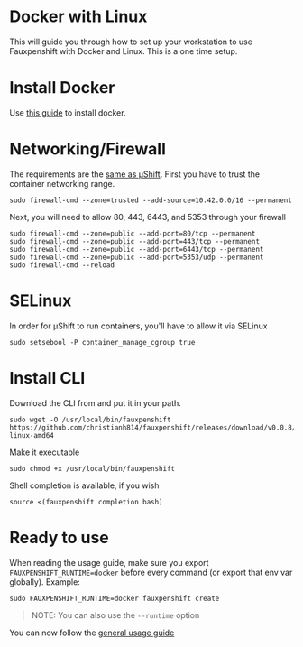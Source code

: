 # Docker with Linux

This will guide you through how to set up your workstation to use
Fauxpenshift with Docker and Linux. This is a one time setup.

# Install Docker

Use [this guide](https://fedoramagazine.org/docker-and-fedora-32/) to install docker.

# Networking/Firewall

The requirements are the [same as µShift](https://microshift.io/docs/getting-started/). First you have to trust the container networking range.

```shell
sudo firewall-cmd --zone=trusted --add-source=10.42.0.0/16 --permanent
```

Next, you will need to allow 80, 443, 6443, and 5353 through your firewall

```shell
sudo firewall-cmd --zone=public --add-port=80/tcp --permanent
sudo firewall-cmd --zone=public --add-port=443/tcp --permanent
sudo firewall-cmd --zone=public --add-port=6443/tcp --permanent
sudo firewall-cmd --zone=public --add-port=5353/udp --permanent
sudo firewall-cmd --reload
```

# SELinux

In order for µShift to run containers, you'll have to allow it via SELinux

```shell
sudo setsebool -P container_manage_cgroup true
```

# Install CLI

Download the CLI from and put it in your path.

```shell
sudo wget -O /usr/local/bin/fauxpenshift https://github.com/christianh814/fauxpenshift/releases/download/v0.0.8/fauxpenshift-linux-amd64
```

Make it executable 

```shell
sudo chmod +x /usr/local/bin/fauxpenshift
```

Shell completion is available, if you wish

```shell
source <(fauxpenshift completion bash)
```

# Ready to use

When reading the usage guide, make sure you export `FAUXPENSHIFT_RUNTIME=docker` before every command (or export that env var globally). Example:

```shell
sudo FAUXPENSHIFT_RUNTIME=docker fauxpenshift create
```

> NOTE: You can also use the `--runtime` option

You can now follow the [general usage guide](generalUsage.md)
